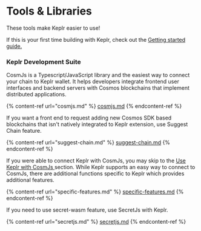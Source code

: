 # Tools & Libraries

These tools make Keplr easier to use!

If this is your first time building with Keplr, check out the [Getting started guide.](../getting-started.md)

### Keplr Development Suite

CosmJs is a Typescript/JavaScript library and the easiest way to connect your chain to Keplr wallet. It helps developers integrate frontend user interfaces and backend servers with Cosmos blockchains that implement distributed applications.&#x20;

{% content-ref url="cosmjs.md" %}
[cosmjs.md](cosmjs.md)
{% endcontent-ref %}

If you want a front end to request adding new Cosmos SDK based blockchains that isn't natively integrated to Keplr extension, use Suggest Chain feature.&#x20;

{% content-ref url="suggest-chain.md" %}
[suggest-chain.md](suggest-chain.md)
{% endcontent-ref %}

If you were able to connect Keplr with CosmJs, you may skip to the [Use Keplr with CosmJs ](cosmjs.md)section. While Keplr supports an easy way to connect to CosmJs, there are additional functions specific to Keplr which provides additional features.

{% content-ref url="specific-features.md" %}
[specific-features.md](specific-features.md)
{% endcontent-ref %}

If you need to use secret-wasm feature, use SecretJs with Keplr.&#x20;

{% content-ref url="secretjs.md" %}
[secretjs.md](secretjs.md)
{% endcontent-ref %}
